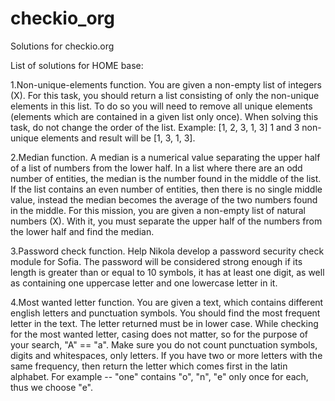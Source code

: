 checkio_org
===========

Solutions for checkio.org


List of solutions for HOME base:

1.Non-unique-elements function.
You are given a non-empty list of integers (X). For this task, you should return a list consisting of only the non-unique elements in this list.
To do so you will need to remove all unique elements (elements which are contained in a given list only once). When solving this task, do not change the order of the list. Example: [1, 2, 3, 1, 3] 1 and 3 non-unique elements and result will be [1, 3, 1, 3].

2.Median function.
A median is a numerical value separating the upper half of a list of numbers from the lower half. In a list where there are an odd number of entities, the median is the number found in the middle of the list. If the list contains an even number of entities, then there is no single middle value, instead the median becomes the average of the two numbers found in the middle. For this mission, you are given a non-empty list of natural numbers (X). With it, you must separate the upper half of the numbers from the lower half and find the median.

3.Password check function.
Help Nikola develop a password security check module for Sofia. The password will be considered strong enough if its length is greater than or equal to 10 symbols, it has at least one digit, as well as containing one uppercase letter and one lowercase letter in it.

4.Most wanted letter function.
You are given a text, which contains different english letters and punctuation symbols. You should find the most frequent letter in the text. The letter returned must be in lower case.
While checking for the most wanted letter, casing does not matter, so for the purpose of your search, "A" == "a". Make sure you do not count punctuation symbols, digits and whitespaces, only letters.
If you have two or more letters with the same frequency, then return the letter which comes first in the latin alphabet. For example -- "one" contains "o", "n", "e" only once for each, thus we choose "e".
